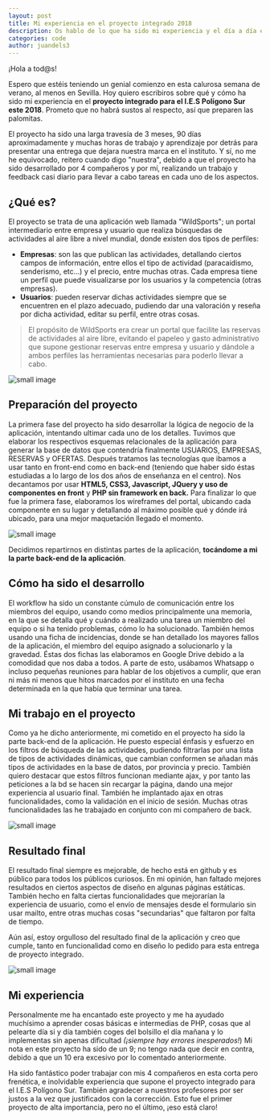 ```yaml
---
layout: post
title: Mi experiencia en el proyecto integrado 2018
description: Os hablo de lo que ha sido mi experiencia y el día a día en el desarrollo del proyecto integrado 2018 para el IES Polígono Sur
categories: code
author: juandels3
---
```


¡Hola a tod@s!

Espero que estéis teniendo un genial comienzo en esta calurosa semana de verano, al menos en Sevilla.
Hoy quiero escribiros sobre qué y cómo ha sido mi experiencia en el **proyecto integrado para el I.E.S Polígono Sur este 2018**. Prometo que no habrá sustos al respecto, así que preparen las palomitas.

El proyecto ha sido una larga travesía de 3 meses, 90 días aproximadamente y muchas horas de trabajo y aprendizaje por detrás para presentar una entrega que dejara nuestra marca en el instituto. Y sí, no me he equivocado, reitero cuando digo "nuestra", debido a que el proyecto ha sido desarrollado por 4 compañeros y por mí, realizando un trabajo y feedback casi diario para llevar a cabo tareas en cada uno de los aspectos.

## ¿Qué es?
El proyecto se trata de una aplicación web llamada "WildSports"; un portal intermediario entre empresa y usuario que realiza búsquedas de actividades al aire libre a nivel mundial, donde existen dos tipos de perfiles:

 - **Empresas**: son las que publican las actividades, detallando ciertos campos de información, entre ellos el tipo de actividad (paracaidismo, senderismo, etc...) y el precio, entre muchas otras. Cada empresa tiene un perfil que puede visualizarse por los usuarios y la competencia (otras empresas). 
 - **Usuarios**: pueden reservar dichas actividades siempre que se encuentren en el plazo adecuado, pudiendo dar una valoración y reseña por dicha actividad, editar su perfil, entre otras cosas.

> El propósito de WildSports era crear un portal que facilite las reservas de actividades al aire libre, evitando el papeleo y gasto administrativo que supone gestionar reservas entre empresa y usuario y dándole a ambos perfiles las herramientas necesarias para poderlo llevar a cabo.

![small image]({{site.baseurl}}/images/web-completa.png)

## Preparación del proyecto
La primera fase del proyecto ha sido desarrollar la lógica de negocio de la aplicación, intentando ultimar cada uno de los detalles. Tuvimos que elaborar los respectivos esquemas relacionales de la aplicación para generar la base de datos que contendría finalmente USUARIOS, EMPRESAS, RESERVAS y OFERTAS.
Después tratamos las tecnologías que ibamos a usar tanto en front-end como en back-end (teniendo que haber sido éstas estudiadas a lo largo de los dos años de enseñanza en el centro). Nos decantamos por usar **HTML5, CSS3, Javascript, JQuery y uso de componentes en front** y **PHP sin framework en back.**
Para finalizar lo que fue la primera fase, elaboramos los wireframes del portal, ubicando cada componente en su lugar y detallando al máximo posible qué y dónde irá ubicado, para una mejor maquetación llegado el momento.

![small image]({{site.baseurl}}/images/wireframe.png)

Decidimos repartirnos en distintas partes de la aplicación, **tocándome a mi la parte back-end de la aplicación**.

## Cómo ha sido el desarrollo
El workflow ha sido un constante cúmulo de comunicación entre los miembros del equipo, usando como medios principalmente una memoria, en la que se detalla qué y cuándo a realizado una tarea un miembro del equipo o si ha tenido problemas, cómo lo ha solucionado. También hemos usando una ficha de incidencias, donde se han detallado los mayores fallos de la aplicación, el miembro del equipo asignado a solucionarlo y la gravedad. Éstas dos fichas las elaboramos en Google Drive debido a la comodidad que nos daba a todos. A parte de esto, usábamos Whatsapp o incluso pequeñas reuniones para hablar de los objetivos a cumplir, que eran ni más ni menos que hitos marcados por el instituto en una fecha determinada en la que había que terminar una tarea.

## Mi trabajo en el proyecto
Como ya he dicho anteriormente, mi cometido en el proyecto ha sido la parte back-end de la aplicación. He puesto especial énfasis y esfuerzo en los filtros de búsqueda de las actividades, pudiendo filtrarlas por una lista de tipos de actividades dinámicas, que cambian conformen se añadan más tipos de actividades en la base de datos, por provincia y precio. También quiero destacar que estos filtros funcionan mediante ajax, y por tanto las peticiones a la bd se hacen sin recargar la página, dando una mejor experiencia al usuario final. También he implantado ajax en otras funcionalidades, como la validación en el inicio de sesión.
Muchas otras funcionalidades las he trabajado en conjunto con mi compañero de back.

![small image]({{site.baseurl}}/images/filtros.png)

## Resultado final
El resultado final siempre es mejorable, de hecho está en github y es público para todos los públicos curiosos. En mi opinión, han faltado mejores resultados en ciertos aspectos de diseño en algunas páginas estáticas. También hecho en falta ciertas funcionalidades que mejorarían la experiencia de usuario, como el envío de mensajes desde el formulario sin usar mailto, entre otras muchas cosas "secundarias" que faltaron por falta de tiempo.

Aún así, estoy orgulloso del resultado final de la aplicación y creo que cumple, tanto en funcionalidad como en diseño lo pedido para esta entrega de proyecto integrado. 

![small image]({{site.baseurl}}/images/quienes.png)

## Mi experiencia
Personalmente me ha encantado este proyecto y me ha ayudado muchísimo a aprender cosas básicas e intermedias de PHP, cosas que al pelearte día si y día también coges del bolsillo el día mañana y lo implementas sin apenas dificultad *(¡siempre hay errores inesperados!*) 
Mi nota en este proyecto ha sido de un 9; no tengo nada que decir en contra, debido a que un 10 era excesivo por lo comentado anteriormente.

Ha sido fantástico poder trabajar con mis 4 compañeros en esta corta pero frenética, e inolvidable experiencia que supone el proyecto integrado para el I.E.S Polígono Sur. También agradecer a nuestros profesores por ser justos a la vez que justificados con la corrección. Esto fue el primer proyecto de alta importancia, pero no el último, ¡eso está claro!
